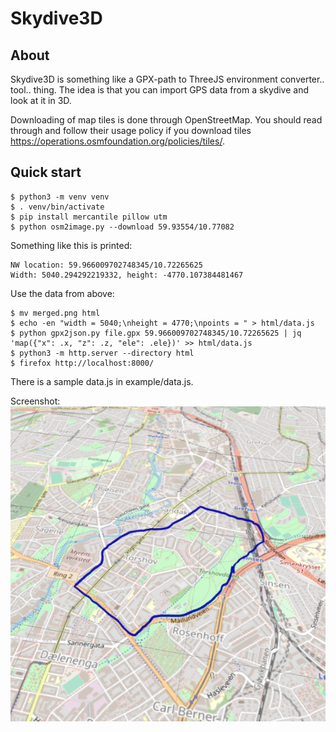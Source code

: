 # Skydive3D

## About

Skydive3D is something like a GPX-path to ThreeJS environment converter.. tool.. thing. The idea is that you can import GPS data from a skydive and look at it in 3D.

Downloading of map tiles is done through OpenStreetMap. You should read through and follow their usage policy if you download tiles https://operations.osmfoundation.org/policies/tiles/.

## Quick start

```
$ python3 -m venv venv
$ . venv/bin/activate
$ pip install mercantile pillow utm
$ python osm2image.py --download 59.93554/10.77082
```

Something like this is printed:
```
NW location: 59.966009702748345/10.72265625
Width: 5040.294292219332, height: -4770.107384481467
```

Use the data from above:
```
$ mv merged.png html
$ echo -en "width = 5040;\nheight = 4770;\npoints = " > html/data.js
$ python gpx2json.py file.gpx 59.966009702748345/10.72265625 | jq 'map({"x": .x, "z": .z, "ele": .ele})' >> html/data.js
$ python3 -m http.server --directory html
$ firefox http://localhost:8000/
```

There is a sample data.js in example/data.js.

Screenshot:
![screenshot](screenshot.png)

